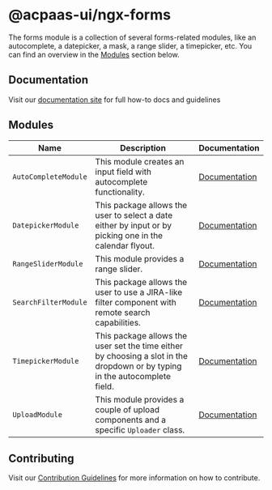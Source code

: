 # @acpaas-ui/ngx-forms

The forms module is a collection of several forms-related modules, like an autocomplete, a datepicker, a mask, a range slider, a timepicker, etc.
You can find an overview in the [Modules](#modules) section below.

## Documentation

Visit our [documentation site](https://antwerp-ui.digipolis.be/) for full how-to docs and guidelines

## <a name="modules"></a>Modules

| Name         | Description | Documentation |
| -----------  | ------ | -------------------------- |
| `AutoCompleteModule` | This module creates an input field with autocomplete functionality. | [Documentation](src/lib/auto-complete/README.md) |
| `DatepickerModule` | This package allows the user to select a date either by input or by picking one in the calendar flyout. | [Documentation](src/lib/datepicker/README.md) |
| `RangeSliderModule` | This module provides a range slider. | [Documentation](src/lib/range-slider/README.md) |
| `SearchFilterModule` | This package allows the user to use a JIRA-like filter component with remote search capabilities. | [Documentation](src/lib/search-filter/README.md) |
| `TimepickerModule` | This package allows the user set the time either by choosing a slot in the dropdown or by typing in the autocomplete field. | [Documentation](src/lib/timepicker/README.md) |
| `UploadModule` | This module provides a couple of upload components and a specific `Uploader` class. | [Documentation](src/lib/upload/README.md) |

## Contributing

Visit our [Contribution Guidelines](../../CONTRIBUTING.md) for more information on how to contribute.
